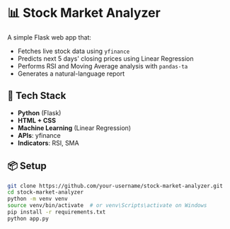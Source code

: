 # 📊 Stock Market Analyzer

A simple Flask web app that:
- Fetches live stock data using `yfinance`
- Predicts next 5 days' closing prices using Linear Regression
- Performs RSI and Moving Average analysis with `pandas-ta`
- Generates a natural-language report

## 🔧 Tech Stack

- **Python** (Flask)
- **HTML + CSS**
- **Machine Learning** (Linear Regression)
- **APIs**: yfinance
- **Indicators**: RSI, SMA

## 📦 Setup

```bash
git clone https://github.com/your-username/stock-market-analyzer.git
cd stock-market-analyzer
python -m venv venv
source venv/bin/activate  # or venv\Scripts\activate on Windows
pip install -r requirements.txt
python app.py
